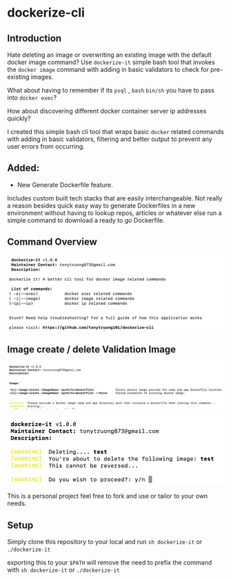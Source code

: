 # dockerize-cli


## Introduction


Hate deleting an image or overwriting an existing image with the default docker image command? 
Use `dockerize-it` simple bash tool that invokes the `docker image` command with adding in basic validators to check for pre-existing images.

What about having to remember if its `psql` , `bash` `bin/sh` you have to pass into `docker exec`?

How about discovering different docker container server ip addresses quickly? 

I created this simple bash cli tool that wraps basic `docker` related commands with adding in basic validators, filtering and better output 
to prevent any user errors from occurring. 

## Added:

- New Generate Dockerfile feature. 

Includes custom built tech stacks that are easily interchangeable. Not really a reason besides quick easy way to generate Dockerfiles in a new environment
without having to lookup repos, articles or whatever else run a simple command to download a ready to go Dockerfile.


## Command Overview

![screenshot](./docs/images/dockerize-it-1.png)


## Image create / delete Validation Image

![screenshot](./docs/images/dockerize-it-2.png)

![screenshot](./docs/images/dockerize-it-3.png)


This is a personal project feel free to fork and use or tailor to your own needs.


## Setup

Simply clone this repository to your local and run `sh dockerize-it` or `./dockerize-it`

exporting this to your `$PATH` will remove the need to prefix the command with `sh dockerize-it` or `./dockerize-it` 


